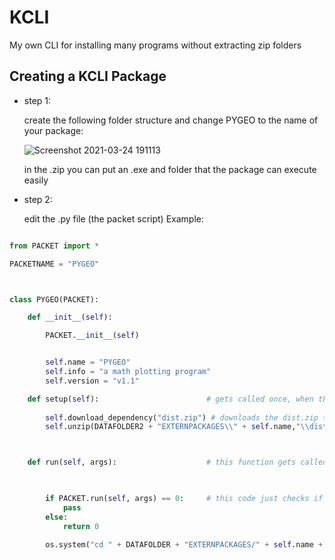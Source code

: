 # KCLI
My own CLI for installing many programs without extracting zip folders

## Creating a KCLI Package

- step 1:

    create the following folder structure and change PYGEO to the name of your package:
   
    ![Screenshot 2021-03-24 191113](https://user-images.githubusercontent.com/68354546/112466782-84418880-8d66-11eb-8b3a-6e176e984a3e.png)

    in the .zip you can put an .exe and folder that the package can execute easily

- step 2:

    edit the .py file (the packet script)
    Example:

```python

from PACKET import *

PACKETNAME = "PYGEO"



class PYGEO(PACKET):

    def __init__(self):

        PACKET.__init__(self)


        self.name = "PYGEO"
        self.info = "a math plotting program"
        self.version = "v1.1"

    def setup(self):                        # gets called once, when the packet is intalled
    
        self.download_dependency("dist.zip") # downloads the dist.zip that can have .exe files or folders in it
        self.unzip(DATAFOLDER2 + "EXTERNPACKAGES\\" + self.name,"\\dist.zip")       # this line is just for unpacking the zip folder



    def run(self, args):                    # this function gets called everytime the packet is launched in the KCLI (args are the commands arguments)

        

        if PACKET.run(self, args) == 0:     # this code just checks if the command is a special command like info or version
            pass
        else:
            return 0

        os.system("cd " + DATAFOLDER + "EXTERNPACKAGES/" + self.name + "/ & main.exe")      # this line executes the .exe of the packet
 ```

